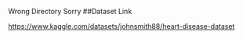 Wrong Directory Sorry
##Dataset Link

https://www.kaggle.com/datasets/johnsmith88/heart-disease-dataset
